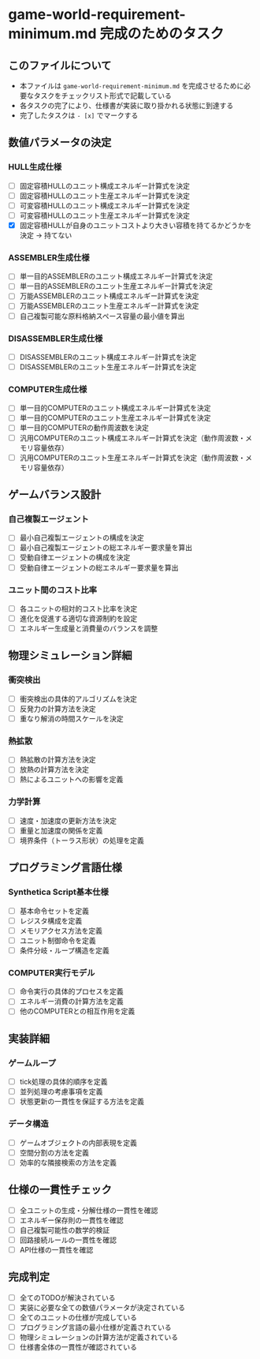 # game-world-requirement-minimum.md 完成のためのタスク

## このファイルについて

- 本ファイルは `game-world-requirement-minimum.md` を完成させるために必要なタスクをチェックリスト形式で記載している
- 各タスクの完了により、仕様書が実装に取り掛かれる状態に到達する
- 完了したタスクは `- [x]` でマークする

## 数値パラメータの決定

### HULL生成仕様

- [ ] 固定容積HULLのユニット構成エネルギー計算式を決定
- [ ] 固定容積HULLのユニット生産エネルギー計算式を決定
- [ ] 可変容積HULLのユニット構成エネルギー計算式を決定
- [ ] 可変容積HULLのユニット生産エネルギー計算式を決定
- [x] 固定容積HULLが自身のユニットコストより大きい容積を持てるかどうかを決定 → 持てない

### ASSEMBLER生成仕様

- [ ] 単一目的ASSEMBLERのユニット構成エネルギー計算式を決定
- [ ] 単一目的ASSEMBLERのユニット生産エネルギー計算式を決定
- [ ] 万能ASSEMBLERのユニット構成エネルギー計算式を決定
- [ ] 万能ASSEMBLERのユニット生産エネルギー計算式を決定
- [ ] 自己複製可能な原料格納スペース容量の最小値を算出

### DISASSEMBLER生成仕様

- [ ] DISASSEMBLERのユニット構成エネルギー計算式を決定
- [ ] DISASSEMBLERのユニット生産エネルギー計算式を決定

### COMPUTER生成仕様

- [ ] 単一目的COMPUTERのユニット構成エネルギー計算式を決定
- [ ] 単一目的COMPUTERのユニット生産エネルギー計算式を決定
- [ ] 単一目的COMPUTERの動作周波数を決定
- [ ] 汎用COMPUTERのユニット構成エネルギー計算式を決定（動作周波数・メモリ容量依存）
- [ ] 汎用COMPUTERのユニット生産エネルギー計算式を決定（動作周波数・メモリ容量依存）

## ゲームバランス設計

### 自己複製エージェント

- [ ] 最小自己複製エージェントの構成を決定
- [ ] 最小自己複製エージェントの総エネルギー要求量を算出
- [ ] 受動自律エージェントの構成を決定
- [ ] 受動自律エージェントの総エネルギー要求量を算出

### ユニット間のコスト比率

- [ ] 各ユニットの相対的コスト比率を決定
- [ ] 進化を促進する適切な資源制約を設定
- [ ] エネルギー生成量と消費量のバランスを調整

## 物理シミュレーション詳細

### 衝突検出

- [ ] 衝突検出の具体的アルゴリズムを決定
- [ ] 反発力の計算方法を決定
- [ ] 重なり解消の時間スケールを決定

### 熱拡散

- [ ] 熱拡散の計算方法を決定
- [ ] 放熱の計算方法を決定
- [ ] 熱によるユニットへの影響を定義

### 力学計算

- [ ] 速度・加速度の更新方法を決定
- [ ] 重量と加速度の関係を定義
- [ ] 境界条件（トーラス形状）の処理を定義

## プログラミング言語仕様

### Synthetica Script基本仕様

- [ ] 基本命令セットを定義
- [ ] レジスタ構成を定義
- [ ] メモリアクセス方法を定義
- [ ] ユニット制御命令を定義
- [ ] 条件分岐・ループ構造を定義

### COMPUTER実行モデル

- [ ] 命令実行の具体的プロセスを定義
- [ ] エネルギー消費の計算方法を定義
- [ ] 他のCOMPUTERとの相互作用を定義

## 実装詳細

### ゲームループ

- [ ] tick処理の具体的順序を定義
- [ ] 並列処理の考慮事項を定義
- [ ] 状態更新の一貫性を保証する方法を定義

### データ構造

- [ ] ゲームオブジェクトの内部表現を定義
- [ ] 空間分割の方法を定義
- [ ] 効率的な隣接検索の方法を定義

## 仕様の一貫性チェック

- [ ] 全ユニットの生成・分解仕様の一貫性を確認
- [ ] エネルギー保存則の一貫性を確認
- [ ] 自己複製可能性の数学的検証
- [ ] 回路接続ルールの一貫性を確認
- [ ] API仕様の一貫性を確認

## 完成判定

- [ ] 全てのTODOが解決されている
- [ ] 実装に必要な全ての数値パラメータが決定されている
- [ ] 全てのユニットの仕様が完成している
- [ ] プログラミング言語の最小仕様が定義されている
- [ ] 物理シミュレーションの計算方法が定義されている
- [ ] 仕様書全体の一貫性が確認されている
